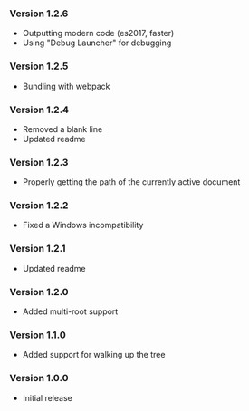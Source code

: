 ### Version 1.2.6
- Outputting modern code (es2017, faster)
- Using "Debug Launcher" for debugging

### Version 1.2.5
- Bundling with webpack

### Version 1.2.4
- Removed a blank line
- Updated readme

### Version 1.2.3
- Properly getting the path of the currently active document

### Version 1.2.2
- Fixed a Windows incompatibility

### Version 1.2.1
- Updated readme

### Version 1.2.0
- Added multi-root support

### Version 1.1.0
- Added support for walking up the tree

### Version 1.0.0
- Initial release
